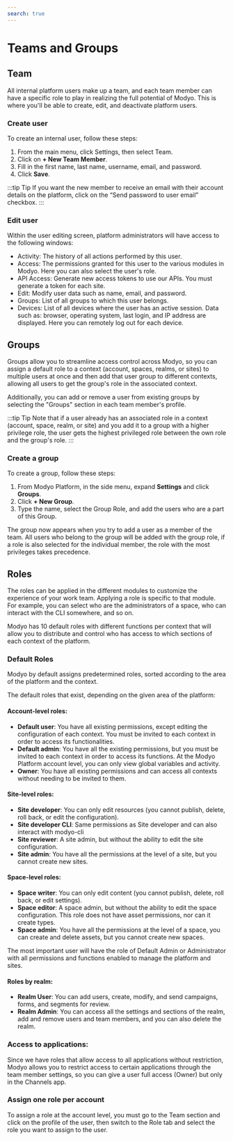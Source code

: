 ```yaml
---
search: true
---
```


# Teams and Groups

## Team

All internal platform users make up a team, and each team member can have a specific role to play in realizing the full potential of Modyo. This is where you'll be able to create, edit, and deactivate platform users.

### Create user

To create an internal user, follow these steps:

1. From the main menu, click Settings, then select Team.
1. Click on **+ New Team Member**.
1. Fill in the first name, last name, username, email, and password.
1. Click **Save**.

:::tip Tip
If you want the new member to receive an email with their account details on the platform, click on the “Send password to user email” checkbox.
:::

### Edit user

Within the user editing screen, platform administrators will have access to the following windows:

- Activity: The history of all actions performed by this user.
- Access: The permissions granted for this user to the various modules in Modyo. Here you can also select the user's role.
- API Access: Generate new access tokens to use our APIs. You must generate a token for each site.
- Edit: Modify user data such as name, email, and password.
- Groups: List of all groups to which this user belongs.
- Devices: List of all devices where the user has an active session. Data such as: browser, operating system, last login, and IP address are displayed. Here you can remotely log out for each device.

## Groups

Groups allow you to streamline access control across Modyo, so you can assign a default role to a context (account, spaces, realms, or sites) to multiple users at once and then add that user group to different contexts, allowing all users to get the group's role in the associated context.

Additionally, you can add or remove a user from existing groups by selecting the "Groups" section in each team member's profile.

:::tip Tip
Note that if a user already has an associated role in a context (account, space, realm, or site) and you add it to a group with a higher privilege role, the user gets the highest privileged role between the own role and the group's role.
:::

### Create a group

To create a group, follow these steps:

1. From Modyo Platform, in the side menu, expand **Settings** and click **Groups**. 
1. Click **+ New Group**.
1. Type the name, select the Group Role, and add the users who are a part of this Group.

The group now appears when you try to add a user as a member of the team. All users who belong to the group will be added with the group role, if a role is also selected for the individual member, the role with the most privileges takes precedence.

## Roles

The roles can be applied in the different modules to customize the experience of your work team. Applying a role is specific to that module. For example, you can select who are the administrators of a space, who can interact with the CLI somewhere, and so on. 

Modyo has 10 default roles with different functions per context that will allow you to distribute and control who has access to which sections of each context of the platform.

### Default Roles

Modyo by default assigns predetermined roles, sorted according to the area of the platform and the context.

The default roles that exist, depending on the given area of the platform:

#### Account-level roles:

- **Default user**: You have all existing permissions, except editing the configuration of each context. You must be invited to each context in order to access its functionalities.
- **Default admin**: You have all the existing permissions, but you must be invited to each context in order to access its functions. At the Modyo Platform account level, you can only view global variables and activity.
- **Owner**: You have all existing permissions and can access all contexts without needing to be invited to them.

#### Site-level roles:

- **Site developer**: You can only edit resources (you cannot publish, delete, roll back, or edit the configuration).
- **Site developer CLI**: Same permissions as Site developer and can also interact with modyo-cli 
- **Site reviewer**: A site admin, but without the ability to edit the site configuration.
- **Site admin**: You have all the permissions at the level of a site, but you cannot create new sites.

#### Space-level roles:

- **Space writer**: You can only edit content (you cannot publish, delete, roll back, or edit settings).
- **Space editor**: A space admin, but without the ability to edit the space configuration. This role does not have asset permissions, nor can it create types.
- **Space admin**: You have all the permissions at the level of a space, you can create and delete assets, but you cannot create new spaces.

The most important user will have the role of Default Admin or Administrator with all permissions and functions enabled to manage the platform and sites.

#### Roles by realm:

- **Realm User**: You can add users, create, modify, and send campaigns, forms, and segments for review.
- **Realm Admin**: You can access all the settings and sections of the realm, add and remove users and team members, and you can also delete the realm.

### Access to applications:
Since we have roles that allow access to all applications without restriction, Modyo allows you to restrict access to certain applications through the team member settings, so you can give a user full access (Owner) but only in the Channels app.

### Assign one role per account

To assign a role at the account level, you must go to the Team section and click on the profile of the user, then switch to the Role tab and select the role you want to assign to the user.
